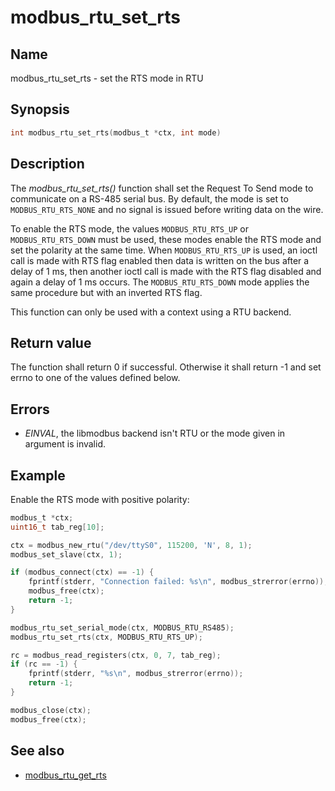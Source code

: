 # modbus_rtu_set_rts

## Name

modbus_rtu_set_rts - set the RTS mode in RTU

## Synopsis

```c
int modbus_rtu_set_rts(modbus_t *ctx, int mode)
```

## Description

The *modbus_rtu_set_rts()* function shall set the Request To Send mode to
communicate on a RS-485 serial bus. By default, the mode is set to
`MODBUS_RTU_RTS_NONE` and no signal is issued before writing data on the wire.

To enable the RTS mode, the values `MODBUS_RTU_RTS_UP` or `MODBUS_RTU_RTS_DOWN`
must be used, these modes enable the RTS mode and set the polarity at the same
time. When `MODBUS_RTU_RTS_UP` is used, an ioctl call is made with RTS flag
enabled then data is written on the bus after a delay of 1 ms, then another
ioctl call is made with the RTS flag disabled and again a delay of 1 ms occurs.
The `MODBUS_RTU_RTS_DOWN` mode applies the same procedure but with an inverted
RTS flag.

This function can only be used with a context using a RTU backend.

## Return value

The function shall return 0 if successful. Otherwise it shall return -1 and set
errno to one of the values defined below.

## Errors

- *EINVAL*, the libmodbus backend isn't RTU or the mode given in argument is invalid.

## Example

Enable the RTS mode with positive polarity:

```c
modbus_t *ctx;
uint16_t tab_reg[10];

ctx = modbus_new_rtu("/dev/ttyS0", 115200, 'N', 8, 1);
modbus_set_slave(ctx, 1);

if (modbus_connect(ctx) == -1) {
    fprintf(stderr, "Connection failed: %s\n", modbus_strerror(errno));
    modbus_free(ctx);
    return -1;
}

modbus_rtu_set_serial_mode(ctx, MODBUS_RTU_RS485);
modbus_rtu_set_rts(ctx, MODBUS_RTU_RTS_UP);

rc = modbus_read_registers(ctx, 0, 7, tab_reg);
if (rc == -1) {
    fprintf(stderr, "%s\n", modbus_strerror(errno));
    return -1;
}

modbus_close(ctx);
modbus_free(ctx);
```

## See also

- [modbus_rtu_get_rts](modbus_rtu_get_rts.md)
